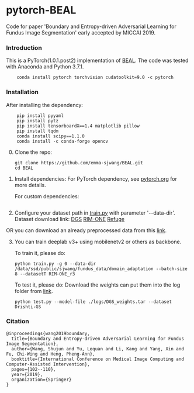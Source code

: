# pytorch-BEAL

Code for paper 'Boundary and Entropy-driven Adversarial
Learning for Fundus Image Segmentation' early accepted by MICCAI 2019.

### Introduction
This is a PyTorch(1.0.1.post2) implementation of [BEAL](https://github.com/emma-sjwang/BEAL). 
The code was tested with Anaconda and Python 3.7.1.
```Shell
    conda install pytorch torchvision cudatoolkit=9.0 -c pytorch
```

### Installation

After installing the dependency:    
``` Shell
    pip install pyyaml
    pip install pytz
    pip install tensorboardX==1.4 matplotlib pillow 
    pip install tqdm
    conda install scipy==1.1.0
    conda install -c conda-forge opencv
```

0. Clone the repo:
    ```Shell
    git clone https://github.com/emma-sjwang/BEAL.git
    cd BEAL
    ```

1. Install dependencies:
    For PyTorch dependency, see [pytorch.org](https://pytorch.org/) for more details.

    For custom dependencies:
    ```Shell
    
    ```

2. Configure your dataset path in [train.py](https://github.com/emma-sjwang/BEAL/blob/master/train.py) with parameter '--data-dir'.
    Dataset download link: 
        [DGS](http://cvit.iiit.ac.in/projects/mip/drishti-gs/mip-dataset2/enter.php)
        [RIM-ONE](http://medimrg.webs.ull.es/research/downloads/)
        [Refuge](https://refuge.grand-challenge.org)
        
OR you can download an already preprocessed data from this [link](https://drive.google.com/file/d/1B7ArHRBjt2Dx29a3A6X_lGhD0vDVr3sy/view?usp=sharing).


3. You can train deeplab v3+ using mobilenetv2 or others as backbone.

    To train it, please do:
    ```Shell
    python train.py -g 0 --data-dir /data/ssd/public/sjwang/fundus_data/domain_adaptation --batch-size 8 --datasetT RIM-ONE_r3
    ```
    To test it, please do:
    Download the weights can put them into the log folder from [link](https://drive.google.com/open?id=1ZPLX937VT31KOZLtIOZjc2IBpnZIYawU).
    ```Shell
    python test.py --model-file ./logs/DGS_weights.tar --dataset Drishti-GS
    ```


### Citation
``` 
@inproceedings{wang2019boundary,
  title={Boundary and Entropy-driven Adversarial Learning for Fundus Image Segmentation},
  author={Wang, Shujun and Yu, Lequan and Li, Kang and Yang, Xin and Fu, Chi-Wing and Heng, Pheng-Ann},
  booktitle={International Conference on Medical Image Computing and Computer-Assisted Intervention},
  pages={102--110},
  year={2019},
  organization={Springer}
}
``` 

